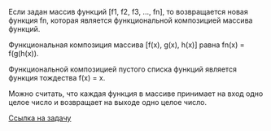 Если задан массив функций [f1, f2, f3, ..., fn], то возвращается новая функция fn, которая является функциональной композицией массива функций.

Функциональная композиция массива [f(x), g(x), h(x)] равна fn(x) = f(g(h(x)).

Функциональной композицией пустого списка функций является функция тождества f(x) = x.

Можно считать, что каждая функция в массиве принимает на вход одно целое число и возвращает на выходе одно целое число.

[Ссылка на задачу](https://leetcode.com/problems/function-composition/description/?envType=study-plan-v2&envId=30-days-of-javascript)